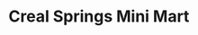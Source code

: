 ---
title: "Creal Springs Mini Mart"
url: /creal-springs/creal-springs-mini-mart/
shop: convenience
---
